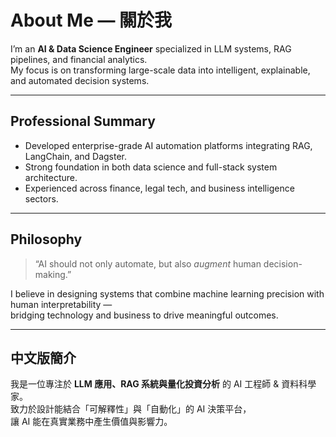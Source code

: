 # About Me — 關於我  

I’m an **AI & Data Science Engineer** specialized in LLM systems, RAG pipelines, and financial analytics.  
My focus is on transforming large-scale data into intelligent, explainable, and automated decision systems.

---

## Professional Summary
- Developed enterprise-grade AI automation platforms integrating RAG, LangChain, and Dagster.  
- Strong foundation in both data science and full-stack system architecture.  
- Experienced across finance, legal tech, and business intelligence sectors.

---

## Philosophy
> “AI should not only automate, but also *augment* human decision-making.”

I believe in designing systems that combine machine learning precision with human interpretability —  
bridging technology and business to drive meaningful outcomes.

---

## 中文版簡介
我是一位專注於 **LLM 應用、RAG 系統與量化投資分析** 的 AI 工程師 & 資料科學家。  
致力於設計能結合「可解釋性」與「自動化」的 AI 決策平台，  
讓 AI 能在真實業務中產生價值與影響力。
